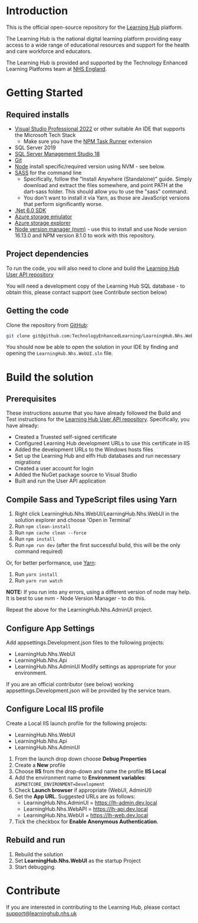# Introduction 
This is the official open-source repository for the [Learning Hub](https://learninghub.nhs.uk/) platform. 

The Learning Hub is the national digital learning platform providing easy access to a wide range of educational resources and support for the health and care workforce and educators.

The Learning Hub is provided and supported by the Technology Enhanced Learning Platforms team at [NHS England](https://www.england.nhs.uk/).

# Getting Started

## Required installs 
- [Visual Studio Professional 2022](https://visualstudio.microsoft.com/downloads/) or other suitable An IDE that supports the Microsoft Tech Stack
  - Make sure you have the [NPM Task Runner](https://marketplace.visualstudio.com/items?itemName=MadsKristensen.NPMTaskRunner) extension
- SQL Server 2019
- [SQL Server Management Studio 18](https://docs.microsoft.com/en-us/sql/ssms/download-sql-server-management-studio-ssms?view=sql-server-ver15)
- [Git](https://git-scm.com/download)
- [Node](https://nodejs.org/en/download/) install specific/required version using NVM - see below.
- [SASS](https://www.sass-lang.com/install) for the command line
    - Specifically, follow the "Install Anywhere (Standalone)" guide. Simply download and extract the files somewhere, and point PATH at the dart-sass folder. This should allow you to use the "sass" command.
    - You don't want to install it via Yarn, as those are JavaScript versions that perform significantly worse.
- [.Net 6.0 SDK](https://dotnet.microsoft.com/en-us/download/dotnet/6.0)
- [Azure storage emulator](https://dotnet.microsoft.com/en-us/download/dotnet/6.0)
- [Azure storage explorer](https://azure.microsoft.com/en-gb/features/storage-explorer/#overview)
- [Node version manager (nvm)](https://github.com/coreybutler/nvm-windows/releases) - use this to install and use Node version 16.13.0 and NPM version 8.1.0 to work with this repository.

## Project dependencies

To run the code, you will also need to clone and build the [Learning Hub User API repository](https://github.com/TechnologyEnhancedLearning/LearningHub.Nhs.UserApi)

You will need a development copy of the Learning Hub SQL database - to obtain this, please contact support (see Contribute section below)

## Getting the code

Clone the repository from [GitHub](https://github.com/TechnologyEnhancedLearning/LearningHub.Nhs.WebUI):

```bash
git clone git@github.com:TechnologyEnhancedLearning/LearningHub.Nhs.WebUI.git
```

You should now be able to open the solution in your IDE by finding and opening the `LearningHub.Nhs.WebUI.sln` file.

# Build the solution

## Prerequisites
These instructions assume that you have already followed the Build and Test instructions for the [Learning Hub User API repository](https://github.com/TechnologyEnhancedLearning/LearningHub.Nhs.UserApi). Specifically, you have already:
- Created a Truested self-signed certificate
- Configured Learning Hub development URLs to use this certificate in IIS
- Added the development URLs to the Windows hosts files
- Set up the Learning Hub and elfh Hub databases and run necessary migrations
- Created a user account for login
- Added the NuGet package source to Visual Studio
- Built and run the User API application

## Compile Sass and TypeScript files using Yarn
1. Right click LearningHub.Nhs.WebUI/LearningHub.Nhs.WebUI in the solution explorer and choose 'Open in Terminal'
2. Run `npm clean-install`
3. Run `npm cache clean --force`
4. Run `npm install`
5. Run `npm run dev` (after the first successful build, this will be the only command required)

Or, for better performance, use [Yarn](https://classic.yarnpkg.com/lang/en/docs/install/):

1. Run `yarn install`
2. Run `yarn run watch`

**NOTE:** If you run into any errors, using a different version of node may help. It is best to use nvm - Node Version Manager - to do this.

Repeat the above for the LearningHub.Nhs.AdminUI project.

## Configure App Settings

Add appsettings.Development.json files to the following projects:
- LearningHub.Nhs.WebUI
- LearningHub.Nhs.Api
- LearningHub.Nhs.AdminUI
Modify settings as appropriate for your environment.

If you are an official contributor (see below) working appsettings.Development.json will be provided by the service team.

## Configure Local IIS profile

Create a Local IIS launch profile for the following projects:
- LearningHub.Nhs.WebUI
- LearningHub.Nhs.Api
- LearningHub.Nhs.AdminUI

1. From the launch drop down choose **Debug Properties**
2. Create a **New** profile
3. Choose **IIS** from the drop-down and name the profile **IIS Local**
4. Add the environment name to **Environment variables**: `ASPNETCORE_ENVIRONMENT=Development`
5. Check **Launch browser** if appropriate (WebUI, AdminUI)
6. Set the **App URL**. Suggested URLs are as follows:
   - LearningHub.Nhs.AdminUI = https://lh-admin.dev.local
   - LearningHub.Nhs.WebAPI = https://lh-api.dev.local
   - LearningHub.Nhs.WebUI = https://lh-web.dev.local
7. Tick the checkbox for **Enable Anonymous Authentication**.

## Rebuild and run 

1. Rebuild the solution
2. Set **LearningHub.Nhs.WebUI** as the startup Project
3. Start debugging.


# Contribute
If you are interested in contributing to the Learning Hub, please contact [support@learninghub.nhs.uk](mailto:support@learninghub.nhs.uk)
